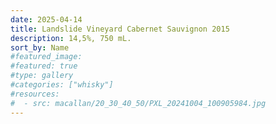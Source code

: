 ```yaml
---
date: 2025-04-14
title: Landslide Vineyard Cabernet Sauvignon 2015
description: 14,5%, 750 mL.
sort_by: Name
#featured_image: 
#featured: true
#type: gallery
#categories: ["whisky"]
#resources:
#  - src: macallan/20_30_40_50/PXL_20241004_100905984.jpg
---
```

